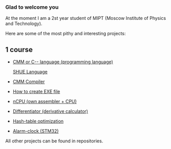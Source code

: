 ### Glad to welcome you

At the moment I am a 2st year student of MIPT (Moscow Institute of Physics and Technology). 

Here are some of the most pithy and interesting projects:

## 1 course

* [CMM or C-- language (programming language)](https://github.com/Vokerlee/CMM-Language)

  [SHUE Language](https://github.com/Vokerlee/SHUE-Language)
* [CMM Compiler](https://github.com/Vokerlee/CMM-Compiler)
* [How to create EXE file](https://github.com/Vokerlee/Create-EXE-in-20-minutes)
* [nCPU (own assembler + CPU)](https://github.com/Vokerlee/Compiler-technologies/tree/master/5.%20nCPU)
* [Differentiator (derivative calculator)](https://github.com/Vokerlee/Compiler-technologies/tree/master/8.%20Differentiator)
* [Hash-table optimization](https://github.com/Vokerlee/Assembly/tree/main/5.2.%20Hash-table's%20optimization)
* [Alarm-clock (STM32)](https://github.com/Vokerlee/Alarm-Clock-STM32)


All other projects can be found in repositories.

